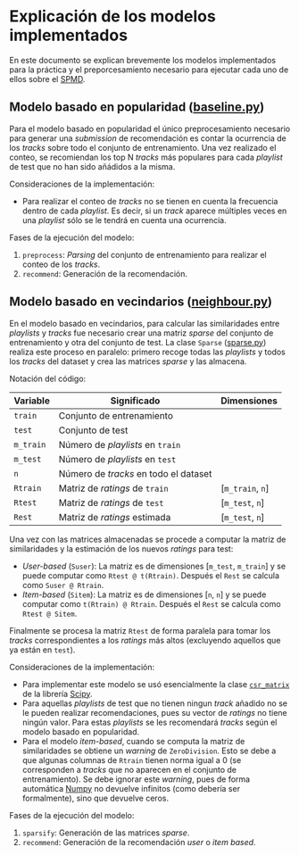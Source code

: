 # Explicación de los modelos implementados

En este documento se explican brevemente los modelos implementados para la práctica 
y el preporcesamiento necesario para ejecutar cada uno de ellos sobre el 
[SPMD](https://www.aicrowd.com/challenges/spotify-million-playlist-dataset-challenge).

## Modelo basado en popularidad ([baseline.py](baseline.py))

Para el modelo basado en popularidad el único preprocesamiento necesario para 
generar una _submission_ de recomendación es contar la ocurrencia de los _tracks_ sobre 
todo el conjunto de entrenamiento. Una vez realizado el conteo, se recomiendan los top N
_tracks_ más populares para cada _playlist_ de test que no han sido añádidos a la misma.

Consideraciones de la implementación:

- Para realizar el conteo de _tracks_ no se tienen en cuenta la frecuencia dentro de 
cada _playlist_. Es decir, si un _track_ aparece múltiples veces en una _playlist_
sólo se le tendrá en cuenta una ocurrencia.

Fases de la ejecución del modelo:

1. `preprocess`: _Parsing_ del conjunto de entrenamiento para realizar el conteo de los _tracks_.
2. `recommend`: Generación de la recomendación.

## Modelo basado en vecindarios ([neighbour.py](neighbour.py))

En el modelo basado en vecindarios, para calcular las similaridades entre _playlists_ 
y _tracks_ fue necesario crear una matriz _sparse_ del conjunto de entrenamiento y otra 
del conjunto de test. 
La clase `Sparse` ([sparse.py](../utils/sparse.py)) realiza este proceso en paralelo: primero recoge todas 
las _playlists_ y todos los _tracks_ del dataset y crea las matrices _sparse_ y las 
almacena.

Notación del código:


| Variable  | Significado                           | Dimensiones     |
|-----------|---------------------------------------|-----------------|
| `train`   | Conjunto de entrenamiento             |                 |
| `test`    | Conjunto de test                      |                 |
| `m_train` | Número de _playlists_ en `train`      |                 |
| `m_test`  | Número de _playlists_ en `test`       |                 |
| `n`       | Número de _tracks_ en todo el dataset |                 | 
| `Rtrain`  | Matriz de _ratings_ de `train`        | [`m_train`, `n`] |
| `Rtest`   | Matriz de _ratings_ de `test`         | [`m_test`, `n`]  |
| `Rest`    | Matriz de _ratings_ estimada          | [`m_test`, `n`]  |

Una vez con las matrices almacenadas se procede a computar la matriz de similaridades 
y la estimación de los nuevos _ratings_ para test:

- _User-based_ (`Suser`): La matriz es de dimensiones [`m_test`, `m_train`] y se puede computar 
como `Rtest @ t(Rtrain)`. Después el `Rest` se calcula como `Suser @ Rtrain`. 
- _Item-based_ (`Sitem`): La matriz es de dimensiones [`n`, `n`] y se puede computar 
como `t(Rtrain) @ Rtrain`. Después el `Rest` se calcula como `Rtest @ Sitem`.

Finalmente se procesa la matriz `Rtest` de forma paralela para tomar los _tracks_ correspondientes 
a los _ratings_ más altos (excluyendo aquellos que ya están en `test`).


Consideraciones de la implementación:

- Para implementar este modelo se usó esencialmente la clase [`csr_matrix`](https://docs.scipy.org/doc/scipy/reference/generated/scipy.sparse.csr_matrix.html)
de la librería [Scipy](https://scipy.org/).
- Para aquellas _playlists_ de test que no tienen ningun _track_ añadido no 
se le pueden realizar recomendaciones, pues su vector de _ratings_ no tiene ningún valor. 
Para estas *playlists* se les recomendará _tracks_ según el modelo basado en popularidad.
- Para el modelo _item-based_, cuando se computa la matriz de similaridades se obtiene un _warning_ de `ZeroDivision`. 
Esto se debe a que algunas columnas de `Rtrain` tienen norma igual a 0 (se corresponden a _tracks_ que no aparecen en el 
conjunto de entrenamiento). Se debe ignorar este _warning_, pues de forma automática [Numpy](https://numpy.org/) no 
devuelve infinitos (como debería ser formalmente), sino que devuelve ceros. 

Fases de la ejecución del modelo:

1. `sparsify`: Generación de las matrices _sparse_.
2. `recommend`: Generación de la recomendación _user_ o _item_ _based_.





